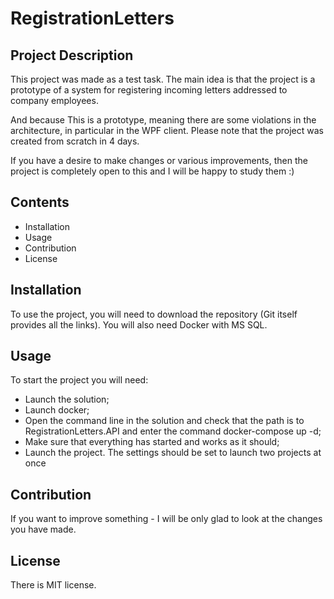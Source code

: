 # RegistrationLetters

## Project Description

This project was made as a test task. The main idea is that the project is a prototype of a system for registering incoming letters addressed to company employees.

And because This is a prototype, meaning there are some violations in the architecture, in particular in the WPF client. Please note that the project was created from scratch in 4 days.

If you have a desire to make changes or various improvements, then the project is completely open to this and I will be happy to study them :)

## Contents

- Installation
- Usage
- Contribution
- License

## Installation

To use the project, you will need to download the repository (Git itself provides all the links).
You will also need Docker with MS SQL.

## Usage

To start the project you will need:
- Launch the solution;
- Launch docker;
- Open the command line in the solution and check that the path is to RegistrationLetters.API and enter the command docker-compose up -d;
- Make sure that everything has started and works as it should;
- Launch the project. The settings should be set to launch two projects at once

## Contribution
If you want to improve something - I will be only glad to look at the changes you have made.

## License

There is MIT license.
